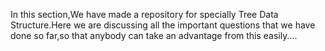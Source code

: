 In this section,We have made a repository for specially Tree Data Structure.Here we are discussing all the important questions that we have done so far,so that anybody can take an advantage from this easily....
